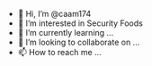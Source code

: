 - 👋 Hi, I’m @caam174
- 👀 I’m interested in Security Foods
- 🌱 I’m currently learning ...
- 💞️ I’m looking to collaborate on ...
- 📫 How to reach me ...

<!---
caam174/caam174 is a ✨ special ✨ repository because its `README.md` (this file) appears on your GitHub profile.
You can click the Preview link to take a look at your changes.
--->
